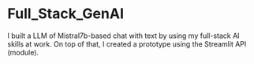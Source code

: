 # Full_Stack_GenAI
I built a LLM of Mistral7b-based chat with text by using my full-stack AI skills at work. On top of that, I created a prototype using the Streamlit API (module).
